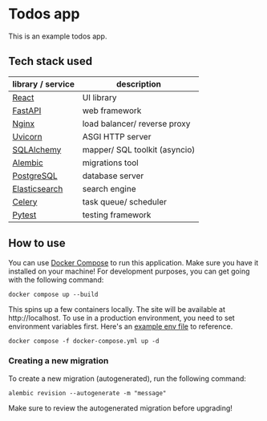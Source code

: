 # Todos app

This is an example todos app.

## Tech stack used

| library / service                                         | description                   |
| --------------------------------------------------------- | ----------------------------- |
| [React](https://github.com/facebook/react)                | UI library                    |
| [FastAPI](https://github.com/tiangolo/fastapi)            | web framework                 |
| [Nginx](https://github.com/nginx/nginx)                   | load balancer/ reverse proxy  |
| [Uvicorn](https://github.com/encode/uvicorn)              | ASGI HTTP server              |
| [SQLAlchemy](https://github.com/sqlalchemy/sqlalchemy)    | mapper/ SQL toolkit (asyncio) |
| [Alembic](https://github.com/sqlalchemy/alembic)          | migrations tool               |
| [PostgreSQL](https://github.com/postgres/postgres)        | database server               |
| [Elasticsearch](https://github.com/elastic/elasticsearch) | search engine                 |
| [Celery](https://github.com/celery/celery)                | task queue/ scheduler         |
| [Pytest](https://github.com/pytest-dev/pytest)            | testing framework             |

## How to use

You can use [Docker Compose](https://github.com/docker/compose) to run this application.
Make sure you have it installed on your machine! For development purposes, you can get
going with the following command:

```text
docker compose up --build
```

This spins up a few containers locally. The site will be available at
http://localhost. To use in a production environment, you need to set environment
variables first. Here's an [example env file](example.env) to reference.

```text
docker compose -f docker-compose.yml up -d
```

### Creating a new migration

To create a new migration (autogenerated), run the following command:

```text
alembic revision --autogenerate -m "message"
```

Make sure to review the autogenerated migration before upgrading!
